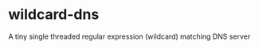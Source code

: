 wildcard-dns
============

A tiny single threaded regular expression (wildcard) matching DNS server
